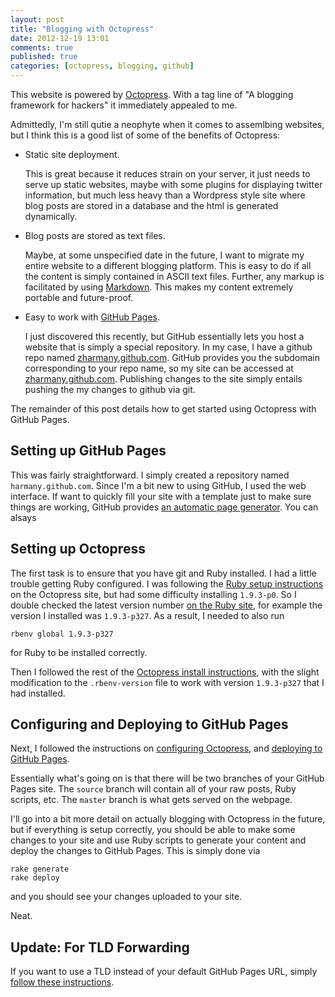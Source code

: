 ```yaml
---
layout: post
title: "Blogging with Octopress"
date: 2012-12-19 13:01
comments: true
published: true
categories: [octopress, blogging, github]
---
```


This website is powered by [Octopress][Octopress]. With a tag line of "A blogging framework for hackers" it immediately appealed to me. 

<!-- more -->

Admittedly, I'm still qutie a neophyte when it comes to assemlbing websites, but I think this is a good list of some of the benefits of Octopress:

- Static site deployment. 

	This is great because it reduces strain on your server, it just needs to serve up static websites, maybe with some plugins for displaying twitter information, but much less heavy than a Wordpress style site where blog posts are stored in a database and the html is generated dynamically.

- Blog posts are stored as text files.

	Maybe, at some unspecified date in the future, I want to migrate my entire website to a different blogging platform. This is easy to do if all the content is simply contained in ASCII text files. Further, any markup is facilitated by using [Markdown][Markdown]. This makes my content extremely portable and future-proof.

- Easy to work with [GitHub Pages][GitHubPages].

	I just discovered this recently, but GitHub essentially lets you host a website that is simply a special repository. In my case, I have a github repo named [zharmany.github.com][zharmanyRepo]. GitHub provides you the subdomain corresponding to your repo name, so my site can be accessed at [zharmany.github.com][zharmany.github.com]. Publishing changes to the site simply entails pushing the my changes to github via git. 

The remainder of this post details how to get started using Octopress with GitHub Pages.	

## Setting up GitHub Pages ##

This was fairly straightforward. I simply created a repository named ``harmany.github.com``. Since I'm a bit new to using GitHub, I used the web interface. If want to quickly fill your site with a template just to make sure things are working, GitHub provides [an automatic page generator][GitHubPagesGenerator]. You can alsays


## Setting up Octopress ##

The first task is to ensure that you have git and Ruby installed. I had a little trouble getting Ruby configured. I was following the [Ruby setup instructions][OctopressRubyInstall] on the Octopress site, but had some difficulty installing ``1.9.3-p0``. So I double checked the latest version number [on the Ruby site][RubyDownloads], for example the version I installed was ``1.9.3-p327``. As a result, I needed to also run

	rbenv global 1.9.3-p327

for Ruby to be installed correctly. 

Then I followed the rest of the [Octopress install instructions][OctopressSetup], with the slight modification to the `.rbenv-version` file to work with version `1.9.3-p327` that I had installed. 

## Configuring and Deploying to GitHub Pages ##

Next, I followed the instructions on [configuring Octopress][ConfiguringOctopress], and [deploying to GitHub Pages][DeployingtoGitHubPages]. 

Essentially what's going on is that there will be two branches of your GitHub Pages site. The ``source`` branch will contain all of your raw posts, Ruby scripts, etc. The ``master`` branch is what gets served on the webpage. 

I'll go into a bit more detail on actually blogging with Octopress in the future, but if everything is setup correctly, you should be able to make some changes to your site and use Ruby scripts to generate your content and deploy the changes to GitHub Pages. This is simply done via

	rake generate
	rake deploy

and you should see your changes uploaded to your site.

Neat.

## Update: For TLD Forwarding ##

If you want to use a TLD instead of your default GitHub Pages URL, simply [follow these instructions][GitHubPagesCustomDomain].


[Octopress]: http://octopress.org/ "Octopress"
[GitHubPages]: http://pages.github.com "GitHub Pages"
[Markdown]: http://daringfireball.net/projects/markdown/ "Markdown"
[zharmanyRepo]: https://github.com/zharmany/zharmany.github.com "zharmany.github.com Repository"
[zharmany.github.com]: http://zharmany.github.com "zharmany.github.com"
[GitHubPagesGenerator]: https://help.github.com/articles/creating-pages-with-the-automatic-generator "GitHub Pages Generator"
[OctopressSetup]: http://octopress.org/docs/setup/ "Octopress Setup"
[OctopressRubyInstall]: http://octopress.org/docs/setup/rbenv/ "Ruby Setup"
[RubyDownloads]: http://www.ruby-lang.org/en/downloads/ "Ruby Downloads"
[ConfiguringOctopress]: http://octopress.org/docs/configuring/ "Configuring Octopress"
[DeployingtoGitHubPages]: http://octopress.org/docs/deploying/github/ "Deploying to GitHub Pages" 
[GitHubPagesCustomDomain]: https://help.github.com/articles/setting-up-a-custom-domain-with-pages "Setting up a custom domain with Pages"